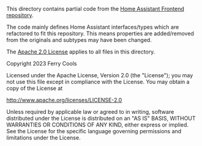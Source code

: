 This directory contains partial code from
the [Home Assistant Frontend repository](https://github.com/home-assistant/frontend).

The code mainly defines Home Assistant interfaces/types which are refactored to fit this repository.
This means properties are added/removed from the originals and subtypes may have been changed.

The [Apache 2.0 License](https://github.com/home-assistant/frontend/blob/dev/LICENSE.md) applies to all files in this
directory.

Copyright 2023 Ferry Cools

Licensed under the Apache License, Version 2.0 (the "License");
you may not use this file except in compliance with the License.
You may obtain a copy of the License at

http://www.apache.org/licenses/LICENSE-2.0

Unless required by applicable law or agreed to in writing, software
distributed under the License is distributed on an "AS IS" BASIS,
WITHOUT WARRANTIES OR CONDITIONS OF ANY KIND, either express or implied.
See the License for the specific language governing permissions and
limitations under the License.
